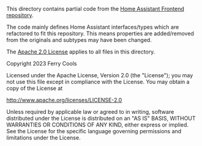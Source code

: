 This directory contains partial code from
the [Home Assistant Frontend repository](https://github.com/home-assistant/frontend).

The code mainly defines Home Assistant interfaces/types which are refactored to fit this repository.
This means properties are added/removed from the originals and subtypes may have been changed.

The [Apache 2.0 License](https://github.com/home-assistant/frontend/blob/dev/LICENSE.md) applies to all files in this
directory.

Copyright 2023 Ferry Cools

Licensed under the Apache License, Version 2.0 (the "License");
you may not use this file except in compliance with the License.
You may obtain a copy of the License at

http://www.apache.org/licenses/LICENSE-2.0

Unless required by applicable law or agreed to in writing, software
distributed under the License is distributed on an "AS IS" BASIS,
WITHOUT WARRANTIES OR CONDITIONS OF ANY KIND, either express or implied.
See the License for the specific language governing permissions and
limitations under the License.
